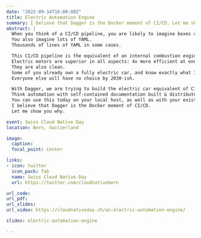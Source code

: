 ```yaml
---
date: "2022-09-14T16:00:00Z"
title: Electric Automation Engine
summary: I believe that Dagger is the Docker moment of CI/CD. Let me show you why.
abstract: |
  When you think of a CI/CD pipeline, you are likely to imagine boxes connected by lines and an implied execution flow from left to right.
  You also imagine lots of YAML.
  Thousands of lines of YAML in some cases.

  This CI/CD pipeline is the equivalent of an internal combustion engine, a complicated piece of machinery that is slow and inefficient at converting dead dinosaurs into kinetic energy.
  Electric motors are superior in all aspects: 4x more efficient at energy conversion, simple in comparison & all the torque all the time.
  They are also clean.
  Some of you already own a fully electric car, and know exactly what I mean.
  Everyone else will have no choice by 2030-ish.

  With Dagger, we are trying to build the electric car equivalent of CI/CD.
  Think automation with self-contained documentation built & distributed as reusable packages.
  You can use this today on your local host, as well as with your existing CI platform.
  I believe that Dagger is the Docker moment of CI/CD.
  Let me show you why.

event: Swiss Cloud Native Day
location: Bern, Switzerland

image:
  caption:
  focal_point: Center

links:
- icon: twitter
  icon_pack: fab
  name: Swiss Cloud Native Day
  url: https://twitter.com/cloudnativebern

url_code:
url_pdf:
url_slides:
url_video: https://cloudnativeday.ch/an-electric-automation-engine/

slides: electric-automation-engine

---
```

